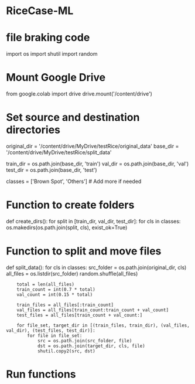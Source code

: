 # RiceCase-ML
# file braking code
import os
import shutil
import random

# Mount Google Drive
from google.colab import drive
drive.mount('/content/drive')

# Set source and destination directories
original_dir = '/content/drive/MyDrive/testRice/original_data'
base_dir = '/content/drive/MyDrive/testRice/split_data'

train_dir = os.path.join(base_dir, 'train')
val_dir = os.path.join(base_dir, 'val')
test_dir = os.path.join(base_dir, 'test')

classes = ['Brown Spot', 'Others']  # Add more if needed

# Function to create folders
def create_dirs():
    for split in [train_dir, val_dir, test_dir]:
        for cls in classes:
            os.makedirs(os.path.join(split, cls), exist_ok=True)

# Function to split and move files
def split_data():
    for cls in classes:
        src_folder = os.path.join(original_dir, cls)
        all_files = os.listdir(src_folder)
        random.shuffle(all_files)

        total = len(all_files)
        train_count = int(0.7 * total)
        val_count = int(0.15 * total)

        train_files = all_files[:train_count]
        val_files = all_files[train_count:train_count + val_count]
        test_files = all_files[train_count + val_count:]

        for file_set, target_dir in [(train_files, train_dir), (val_files, val_dir), (test_files, test_dir)]:
            for file in file_set:
                src = os.path.join(src_folder, file)
                dst = os.path.join(target_dir, cls, file)
                shutil.copy2(src, dst)

# Run functions

